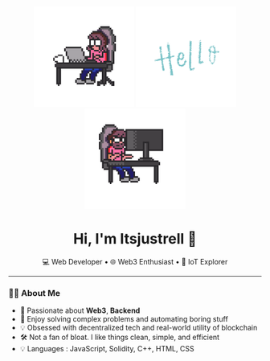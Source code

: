 <div align="center">
  <img src="/gifs/csguy.gif" width="200" height="200" />
  <img src="/gifs/hello.gif" width="200" height="200" />
  <img src="/gifs/csnotguy.gif" width="200" height="200" />
</div>

<h1 align="center">Hi, I'm Itsjustrell 👋</h1>

<p align="center">
  💻 Web Developer • 🌐 Web3 Enthusiast • 🔐 IoT Explorer
</p>

---

### 👨‍💻 About Me

- 🧠 Passionate about **Web3**, **Backend**
- 🧩 Enjoy solving complex problems and automating boring stuff
- 💡 Obsessed with decentralized tech and real-world utility of blockchain
- 🛠️ Not a fan of bloat. I like things clean, simple, and efficient
- 💡 Languages      : JavaScript, Solidity, C++, HTML, CSS
